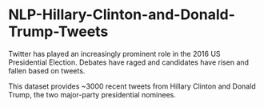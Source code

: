 # NLP-Hillary-Clinton-and-Donald-Trump-Tweets

Twitter has played an increasingly prominent role in the 2016 US Presidential Election. Debates have raged and candidates have risen and fallen based on tweets.

This dataset provides ~3000 recent tweets from Hillary Clinton and Donald Trump, the two major-party presidential nominees.
